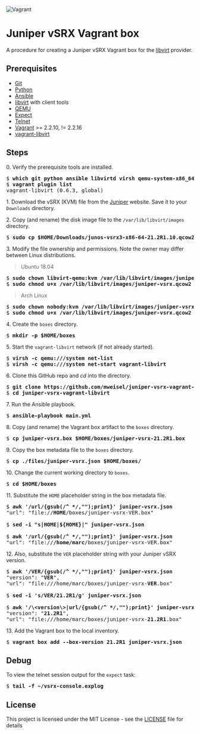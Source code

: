 <img alt="Vagrant" src="https://img.shields.io/badge/vagrant%20-%231563FF.svg?&style=for-the-badge&logo=vagrant&logoColor=white"/>

# Juniper vSRX Vagrant box

A procedure for creating a Juniper vSRX Vagrant box for the [libvirt](https://libvirt.org) provider.

## Prerequisites

  * [Git](https://git-scm.com)
  * [Python](https://www.python.org)
  * [Ansible](https://docs.ansible.com/ansible/latest/index.html)
  * [libvirt](https://libvirt.org) with client tools
  * [QEMU](https://www.qemu.org)
  * [Expect](https://en.wikipedia.org/wiki/Expect)
  * [Telnet](https://en.wikipedia.org/wiki/Telnet)
  * [Vagrant](https://www.vagrantup.com) >= 2.2.10, != 2.2.16
  * [vagrant-libvirt](https://github.com/vagrant-libvirt/vagrant-libvirt)

## Steps

0\. Verify the prerequisite tools are installed.

<pre>
$ <b>which git python ansible libvirtd virsh qemu-system-x86_64 expect telnet vagrant</b>
$ <b>vagrant plugin list</b>
vagrant-libvirt (0.6.3, global)
</pre>

1\. Download the vSRX (KVM) file from the [Juniper](https://support.juniper.net/support/downloads/) website. Save it to your `Downloads` directory.

2\. Copy (and rename) the disk image file to the `/var/lib/libvirt/images` directory.

<pre>
$ <b>sudo cp $HOME/Downloads/junos-vsrx3-x86-64-21.2R1.10.qcow2 /var/lib/libvirt/images/juniper-vsrx.qcow2</b>
</pre>

3\. Modify the file ownership and permissions. Note the owner may differ between Linux distributions.

> Ubuntu 18.04

<pre>
$ <b>sudo chown libvirt-qemu:kvm /var/lib/libvirt/images/juniper-vsrx.qcow2</b>
$ <b>sudo chmod u+x /var/lib/libvirt/images/juniper-vsrx.qcow2</b>
</pre>

> Arch Linux

<pre>
$ <b>sudo chown nobody:kvm /var/lib/libvirt/images/juniper-vsrx.qcow2</b>
$ <b>sudo chmod u+x /var/lib/libvirt/images/juniper-vsrx.qcow2</b>
</pre>

4\. Create the `boxes` directory.

<pre>
$ <b>mkdir -p $HOME/boxes</b>
</pre>

5\. Start the `vagrant-libvirt` network (if not already started).

<pre>
$ <b>virsh -c qemu:///system net-list</b>
$ <b>virsh -c qemu:///system net-start vagrant-libvirt</b>
</pre>

6\. Clone this GitHub repo and _cd_ into the directory.

<pre>
$ <b>git clone https://github.com/mweisel/juniper-vsrx-vagrant-libvirt</b>
$ <b>cd juniper-vsrx-vagrant-libvirt</b>
</pre>

7\. Run the Ansible playbook.

<pre>
$ <b>ansible-playbook main.yml</b>
</pre>

8\. Copy (and rename) the Vagrant box artifact to the `boxes` directory.

<pre>
$ <b>cp juniper-vsrx.box $HOME/boxes/juniper-vsrx-21.2R1.box</b>
</pre>

9\. Copy the box metadata file to the `boxes` directory.

<pre>
$ <b>cp ./files/juniper-vsrx.json $HOME/boxes/</b>
</pre>

10\. Change the current working directory to `boxes`.

<pre>
$ <b>cd $HOME/boxes</b>
</pre>

11\. Substitute the `HOME` placeholder string in the box metadata file.

<pre>
$ <b>awk '/url/{gsub(/^ */,"");print}' juniper-vsrx.json</b>
"url": "file://<b>HOME</b>/boxes/juniper-vsrx-VER.box"

$ <b>sed -i "s|HOME|${HOME}|" juniper-vsrx.json</b>

$ <b>awk '/url/{gsub(/^ */,"");print}' juniper-vsrx.json</b>
"url": "file://<b>/home/marc</b>/boxes/juniper-vsrx-VER.box"
</pre>

12\. Also, substitute the `VER` placeholder string with your Juniper vSRX version.

<pre>
$ <b>awk '/VER/{gsub(/^ */,"");print}' juniper-vsrx.json</b>
"version": "<b>VER</b>",
"url": "file:///home/marc/boxes/juniper-vsrx-<b>VER</b>.box"

$ <b>sed -i 's/VER/21.2R1/g' juniper-vsrx.json</b>

$ <b>awk '/\&lt;version\&gt;|url/{gsub(/^ */,"");print}' juniper-vsrx.json</b>
"version": "<b>21.2R1</b>",
"url": "file:///home/marc/boxes/juniper-vsrx-<b>21.2R1</b>.box"
</pre>

13\. Add the Vagrant box to the local inventory.

<pre>
$ <b>vagrant box add --box-version 21.2R1 juniper-vsrx.json</b>
</pre>

## Debug

To view the telnet session output for the `expect` task:

<pre>
$ <b>tail -f ~/vsrx-console.explog</b>
</pre>

## License

This project is licensed under the MIT License - see the [LICENSE](LICENSE) file for details
